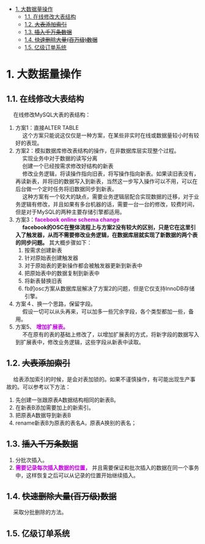 
<!-- TOC -->

- [1. 大数据量操作](#1-大数据量操作)
    - [1.1. 在线修改大表结构](#11-在线修改大表结构)
    - [1.2. ~~大表添加索引~~](#12-大表添加索引)
    - [1.3. ~~插入千万条数据~~](#13-插入千万条数据)
    - [1.4. ~~快速删除大量(百万级)数据~~](#14-快速删除大量百万级数据)
    - [1.5. 亿级订单系统](#15-亿级订单系统)

<!-- /TOC -->

# 1. 大数据量操作  
## 1.1. 在线修改大表结构  
<!-- 
在线修改大表结构pt-online-schema-change
https://segmentfault.com/a/1190000014924677

大表添加索引
https://mp.weixin.qq.com/s/kYC0FBq3bwqbz4nm2N59Nw

「面试官：」 如果一张表数据量级是千万级别以上的，那么，给这张表添加索引，你需要怎么做呢？

「解析：」 我们需要知道一点，给表添加索引的时候，是会对表加锁的。如果不谨慎操作，有可能出现生产事故的。可以参考以下方法：

    1.先创建一张跟原表A数据结构相同的新表B。
    2.在新表B添加需要加上的新索引。
    3.把原表A数据导到新表B
    4.rename新表B为原表的表名A，原表A换别的表名；
-->

&emsp; 在线修改MySQL大表的表结构：  
1. 方案1：直接ALTER TABLE  
&emsp; 这个方案只能说这仅仅是一种方案，在某些非实时在线或数据量较小时有较好的表现。  
2. 方案2：模拟数据库修改表结构的操作，在非数据库层实现整个过程。  
&emsp; 实现业务中对于数据的读写分离  
&emsp; 创建一个已经按需求修改好结构的新表  
&emsp; 修改业务逻辑，将读操作指向旧表，将写操作指向新表。如果读旧表没有，再读新表，并将旧的数据写入到新表，当然这一步写入操作可以不用，可以在后台做一个定时任务将旧数据同步到新表。  
&emsp; 这种方案有一个较大的缺点，需要业务逻辑层配合实现数据的迁移，对于业务逻辑有修改，并且如果有多台机器的话，需要一台一台的修改，较费时间，但是对于MySQL的两种主要存储引擎都适用。  
3. 方案3：**<font color = "clime">facebook online schema change</font>**  
&emsp; **facebook的OSC在整体流程上与方案2没有较大的区别，只是它在这里引入了触发器，从而不需要修改业务逻辑，在数据库层就实现了新数据的两个表的同步问题。** 其大概步骤如下：  
    1. 按需求创建新表  
    2. 针对原始表创建触发器  
    3. 对于原始表的更新操作都会被触发器更新到新表中  
    4. 把原始表中的数据复制到新表中  
    5. 将新表替换旧表  
    6. fb的osc方案从数据库层解决了方案2的问题，但是它仅支持InnoDB存储引擎。  
4. 方案４、换一个思路，保留字段。  
&emsp; 假设一切可以从头再来，可以加多一些冗余字段，各个类型都加一些，备用。  
5. 方案5、 **<font color = "clime">增加扩展表。</font>**  
&emsp; 不在原有的表的基础上修改了，以增加扩展表的方式，将新字段的数据写入到扩展表中，修改业务逻辑，这些字段从新表中读取。  


## 1.2. ~~大表添加索引~~  
&emsp; 给表添加索引的时候，是会对表加锁的。如果不谨慎操作，有可能出现生产事故的。可以参考以下方法：  

1. 先创建一张跟原表A数据结构相同的新表B。
2. 在新表B添加需要加上的新索引。
3. 把原表A数据导到新表B
4. rename新表B为原表的表名A，原表A换别的表名；


## 1.3. ~~插入千万条数据~~  

<!--
如何快速安全的插入千万条数据？ 
https://mp.weixin.qq.com/s/s-vgBk6vGP6DH4tP5mG2mQ

1. 尽量使用多个值表的 INSERT 语句，这种方式将大大缩减客户端与数据库之间的连接、关闭等消耗。(同一客户的情况下)，即：  

    INSERT INTO tablename values(1,2),(1,3),(1,4)  
2. 如果在不同客户端插入很多行，可使用INSERT DELAYED语句得到更高的速度，DELLAYED含义是让INSERT语句马上执行，其实数据都被放在内存的队列中。并没有真正写入磁盘。LOW_PRIORITY刚好相反。  
3. 将索引文件和数据文件分在不同的磁盘上存放(InnoDB引擎是在同一个表空间的)。  
4. 如果批量插入，则可以增加bluk_insert_buffer_size变量值提供速度(只对MyISAM有用)  
5. 当从一个文本文件装载一个表时，使用LOAD DATA INFILE，通常比INSERT语句快20倍。  

-->

1. 分批次插入。    
2. **<font color = "clime">需要记录每次插入数据的位置，</font>** 并且需要保证和批次插入的数据在同一个事务中，这样恢复之后可以从记录的位置开始继续插入。  


## 1.4. ~~快速删除大量(百万级)数据~~  

<!-- 
https://jingyan.baidu.com/article/48b37f8d2e0cad1a65648879.html
-->

&emsp; 采取分批删除的方法。  

## 1.5. 亿级订单系统
<!-- 

亿级订单表数据存储
https://blog.csdn.net/ThreeAspects/article/details/103414095

https://blog.csdn.net/jokemqc/article/details/82834748
https://mp.weixin.qq.com/s/Sfs8HtkL1C_pckkzLG--2g


亿级订单数据分库分表设计方案（满足多维度查询：订单号、用户、商家、渠道）
https://www.jianshu.com/p/11d10910247b
10亿级订单系统分库分表设计思路
https://blog.csdn.net/jokemqc/article/details/82834748
亿级大表分库分表实战总结
https://segmentfault.com/a/1190000038577217
-->
<!-- 
https://www.jianshu.com/p/11d10910247b
--> 


